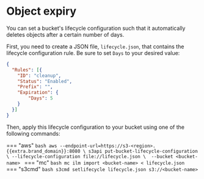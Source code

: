 # Object expiry

You can set a bucket's lifecycle configuration such that it automatically 
deletes objects after a certain number of days. 

First, you need to create a JSON file, `lifecycle.json`, that contains
the lifecycle configuration rule. Be sure to set `Days` to your
desired value:

```json
{
  "Rules": [{
    "ID": "cleanup",
    "Status": "Enabled",
    "Prefix": "",
    "Expiration": {
        "Days": 5
    }
  }]
}
```

Then, apply this lifecycle configuration to your bucket using one of
the following commands:

=== "aws"
    ```bash
    aws --endpoint-url=https://s3-<region>.{{extra.brand_domain}}:8080 \
      s3api put-bucket-lifecycle-configuration \
	  --lifecycle-configuration file://lifecycle.json \ 
	  --bucket <bucket-name>
    ```
=== "mc"
    ```bash
    mc ilm import <bucket-name> < lifecycle.json
    ```
=== "s3cmd"
    ```bash
	s3cmd setlifecycle lifecycle.json s3://<bucket-name>
    ```
